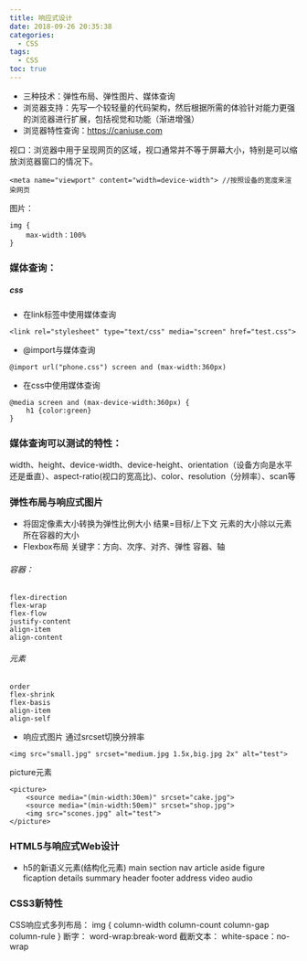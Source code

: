 ```yaml
---
title: 响应式设计
date: 2018-09-26 20:35:38
categories:
  - CSS
tags:
  - CSS
toc: true
---
```


* 三种技术：弹性布局、弹性图片、媒体查询
* 浏览器支持：先写一个较轻量的代码架构，然后根据所需的体验针对能力更强的浏览器进行扩展，包括视觉和功能（渐进增强）
* 浏览器特性查询：https://caniuse.com

视口：浏览器中用于呈现网页的区域，视口通常并不等于屏幕大小，特别是可以缩放浏览器窗口的情况下。
```
<meta name="viewport" content="width=device-width"> //按照设备的宽度来渲染网页
```

图片：
```
img {
	max-width：100%
}
```
### 媒体查询：

##### css
* 在link标签中使用媒体查询
```
<link rel="stylesheet" type="text/css" media="screen" href="test.css">
```
* @import与媒体查询
```
@import url("phone.css") screen and (max-width:360px)
```
* 在css中使用媒体查询
```
@media screen and (max-device-width:360px) {
	h1 {color:green}
}
```

### 媒体查询可以测试的特性：

width、height、device-width、device-height、orientation（设备方向是水平还是垂直）、aspect-ratio(视口的宽高比)、color、resolution（分辨率）、scan等

### 弹性布局与响应式图片

* 将固定像素大小转换为弹性比例大小
   结果=目标/上下文  元素的大小除以元素所在容器的大小
* Flexbox布局
   关键字：方向、次序、对齐、弹性
           容器、轴
###### 容器：
```
flex-direction
flex-wrap
flex-flow
justify-content
align-item
align-content
```
###### 元素
```
order
flex-shrink
flex-basis
align-item
align-self
```

* 响应式图片
  通过srcset切换分辨率
```
<img src="small.jpg" srcset="medium.jpg 1.5x,big.jpg 2x" alt="test">
```
  picture元素

```
<picture>
	<source media="(min-width:30em)" srcset="cake.jpg">
	<source media="(min-width:50em)" srcset="shop.jpg">
	<img src="scones.jpg" alt="test">
</picture>
```

### HTML5与响应式Web设计

* h5的新语义元素(结构化元素)
main
section
nav
article
aside
figure
ficaption
details
summary
header
footer
address
video
audio

### CSS3新特性

CSS响应式多列布局：
img {
	column-width
	column-count
	column-gap
	column-rule
}
断字：
word-wrap:break-word
截断文本：
white-space：no-wrap
